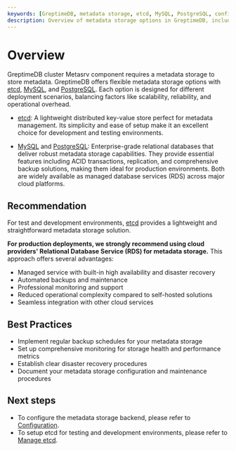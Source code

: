 ```yaml
---
keywords: [GreptimeDB, metadata storage, etcd, MySQL, PostgreSQL, configuration]
description: Overview of metadata storage options in GreptimeDB, including etcd, MySQL, and PostgreSQL, with recommendations for production deployments.
---
```


# Overview

GreptimeDB cluster Metasrv component requires a metadata storage to store metadata. GreptimeDB offers flexible metadata storage options with [etcd](https://etcd.io/), [MySQL](https://www.mysql.com/), and [PostgreSQL](https://www.postgresql.org/). Each option is designed for different deployment scenarios, balancing factors like scalability, reliability, and operational overhead.

- [etcd](https://etcd.io/): A lightweight distributed key-value store perfect for metadata management. Its simplicity and ease of setup make it an excellent choice for development and testing environments.

- [MySQL](https://www.mysql.com/) and [PostgreSQL](https://www.postgresql.org/): Enterprise-grade relational databases that deliver robust metadata storage capabilities. They provide essential features including ACID transactions, replication, and comprehensive backup solutions, making them ideal for production environments. Both are widely available as managed database services (RDS) across major cloud platforms.

## Recommendation

For test and development environments, [etcd](https://etcd.io/) provides a lightweight and straightforward metadata storage solution.

**For production deployments, we strongly recommend using cloud providers' Relational Database Service (RDS) for metadata storage.** This approach offers several advantages:

- Managed service with built-in high availability and disaster recovery
- Automated backups and maintenance
- Professional monitoring and support
- Reduced operational complexity compared to self-hosted solutions
- Seamless integration with other cloud services

## Best Practices

- Implement regular backup schedules for your metadata storage
- Set up comprehensive monitoring for storage health and performance metrics
- Establish clear disaster recovery procedures
- Document your metadata storage configuration and maintenance procedures



## Next steps 
- To configure the metadata storage backend, please refer to [Configuration](/user-guide/administration/manage-metadata/metadata-storage/configuration.md).
- To setup etcd for testing and development environments, please refer to [Manage etcd](/user-guide/administration/manage-metadata/metadata-storage/manage-etcd.md).